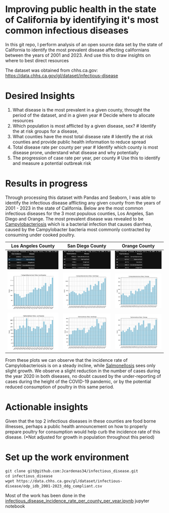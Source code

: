 # Improving public health in the state of California by identifying it's most common infectious diseases

In this git repo, I perform analysis of an open source data set by the state of California to identify the most prevalent disease affecting californians between the years of 2001 and 2023. And use this to draw insights on where to best direct resources

The dataset was obtained from chhs.ca.gov: https://data.chhs.ca.gov/gl/dataset/infectious-disease

# Desired Insights
1. What disease is the most prevalent in a given county, throught the period of the dataset, and in a given year # Decide where to allocate resources
2. Which population is most afflicted by a given disease, sex?                                                   # Identify the at risk groups for a disease, 
3. What counties have the most total disease rate          # Identify the at risk counties and provide public health information to reduce spread
4. Total disease rate per county per year                  # Identify which county is most disease prone, understand what disease and why potentially
5. The progression of case rate per year, per county       # Use this to identify and measure a potential outbreak risk 



# Results in progress
Through processing this dataset with Pandas and Seaborn, I was able to identify the infectious disease afflicting any given county from the years of 2001 - 2023 in the state of California. Below are the most common infectious diseases for the 3 most populous counties, Los Angeles, San Diego and Orange. The most prevalent disease was revealed to be [Campylobacteriosis](https://www.cdc.gov/campylobacter/about/index.html) which is a bacterial infection that causes diarrhea, caused by the Campylobacter bacteria most commonly contracted by consuming under cooked poultry. 


| Los Angeles County |  San Diego County |Orange County |
|--------------------|--------------|------------------|
| ![Los Angeles](./disease_prevalence_LosAngeles.png) | ![San Diego](./disease_prevalence_SanDiego.png) | ![Orange](./disease_prevalence_Orange.png) | 
| ![Los Angeles](LosAngeles/Cases_Campylobacteriosis_LosAngeles.png) | ![San Diego](SanDiego/Cases_Campylobacteriosis_SanDiego.png) | ![Orange](Orange/Cases_Campylobacteriosis_Orange.png) |
| ![Los Angeles](LosAngeles/Cases_Salmonellosis_LosAngeles.png) | ![San Diego](SanDiego/Cases_Salmonellosis_SanDiego.png) | ![Orange](Orange/Cases_Salmonellosis_Orange.png) |

From these plots we can observe that the incidence rate of Campylobacteriosis is on a steady incline, while [Salmonellosis](https://www.cdc.gov/salmonella/about/index.html) sees only slight growth. We observe a slight reduction in the number of cases during the year 2020 in both diseases, no doubt caused by the under-reporting of cases during the height of the COVID-19 pandemic, or by the potential reduced consumption of poultry in this same period. 


# Actionable insights
Given that the top 2 infectious diseases in these counties are food borne illnesses, perhaps a public health announcement on how to properly prepare poultry for consumption would help curb the incidence rate of this disease. (*Not adjusted for growth in population throughout this period)

# Set up the work environment

```
git clone git@github.com:Jcardenas34/infectious_disease.git
cd infectious_disease
wget https://data.chhs.ca.gov/gl/dataset/infectious-disease/odp_idb_2001-2023_ddg_compliant.csv
```
Most of the work has been done in the [infectious_disease_incidence_rate_per_county_per_year.ipynb](./infectious_disease_incidence_rate_per_county_per_year.ipynb)
jupyter notebook
